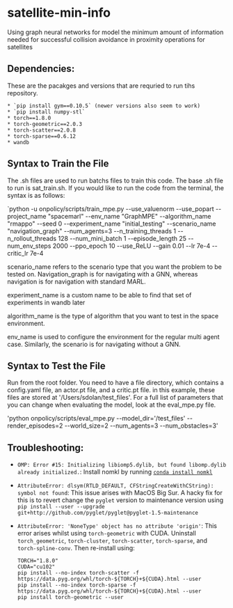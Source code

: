 # satellite-min-info
Using graph neural networks for model the minimum amount of information needed for successful collision avoidance in proximity operations for satellites


## Dependencies:
These are the pacakges and versions that are requried to run tihs repository.

    * `pip install gym==0.10.5` (newer versions also seem to work)
    * `pip install numpy-stl`
    * torch==1.8.0              
    * torch-geometric==2.0.3
    * torch-scatter==2.0.8
    * torch-sparse==0.6.12
    * wandb
   

## Syntax to Train the File
The .sh files are used to run batchs files to train this code. The base .sh file to run is sat_train.sh. If you would like to run the code from the terminal, the syntax is as follows:

`python -u onpolicy/scripts/train_mpe.py --use_valuenorm --use_popart --project_name "spacemarl"  --env_name "GraphMPE" --algorithm_name "rmappo" --seed 0 --experiment_name "initial_testing" --scenario_name "navigation_graph" --num_agents=3 --n_training_threads 1 --n_rollout_threads 128 --num_mini_batch 1  --episode_length 25 --num_env_steps 2000  --ppo_epoch 10 --use_ReLU --gain 0.01 --lr 7e-4 --critic_lr 7e-4
 
scenario_name refers to the scenario type that you want the problem to be tested on. Navigation_graph is for navigating with a GNN, whereas navigation is for navigation with standard MARL. 

experiment_name is a custom name to be able to find that set of experiments in wandb later

algorithm_name is the type of algorithm that you want to test in the space environment.

env_name is used to configure the environment for the regular multi agent case. Similarly, the scenario is for navigating without a GNN.



## Syntax to Test the File
Run from the root folder. You need to have a file directory, which contains a config.yaml file, an actor.pt file, and a critic.pt file. in this example, these files are stored at '/Users/sdolan/test_files'. For a full list of parameters that you can change when evaluating the model, look at the eval_mpe.py file.

'python onpolicy/scripts/eval_mpe.py --model_dir='/test_files' --render_episodes=2 --world_size=2 --num_agents=3 --num_obstacles=3' 



## Troubleshooting:
* `OMP: Error #15: Initializing libiomp5.dylib, but found libomp.dylib already initialized.`: Install nomkl by running [`conda install nomkl`](https://stackoverflow.com/questions/53014306/error-15-initializing-libiomp5-dylib-but-found-libiomp5-dylib-already-initial)

* `AttributeError: dlsym(RTLD_DEFAULT, CFStringCreateWithCString): symbol not found`: This issue arises with MacOS Big Sur. A hacky fix for this is to revert change the `pyglet` version to maintenance version using `pip install --user --upgrade git+http://github.com/pyglet/pyglet@pyglet-1.5-maintenance`

* `AttributeError: 'NoneType' object has no attribute 'origin'`: This error arises whilst using `torch-geometric` with CUDA. Uninstall `torch_geometric`, `torch-cluster`, `torch-scatter`, `torch-sparse`, and `torch-spline-conv`. Then re-install using:
    ```
    TORCH="1.8.0"
    CUDA="cu102"
    pip install --no-index torch-scatter -f https://data.pyg.org/whl/torch-${TORCH}+${CUDA}.html --user
    pip install --no-index torch-sparse -f https://data.pyg.org/whl/torch-${TORCH}+${CUDA}.html --user
    pip install torch-geometric --user
    ```
